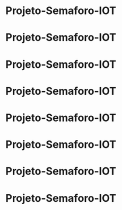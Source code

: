 # Projeto-Semaforo-IOT
# Projeto-Semaforo-IOT
# Projeto-Semaforo-IOT
# Projeto-Semaforo-IOT
# Projeto-Semaforo-IOT
# Projeto-Semaforo-IOT
# Projeto-Semaforo-IOT
# Projeto-Semaforo-IOT
